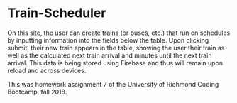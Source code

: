 # Train-Scheduler

On this site, the user can create trains (or buses, etc.) that run on schedules by inputting information into the fields below the table. Upon clicking submit, their new train appears in the table, showing the user their train as well as the calculated next train arrival and minutes until the next train arrival. This data is being stored using Firebase and thus will remain upon reload and across devices.

This was homework assignment 7 of the University of Richmond Coding Bootcamp, fall 2018.